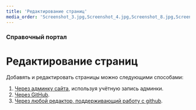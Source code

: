 ```yaml
---
title: 'Редактирование страниц'
media_order: 'Screenshot_3.jpg,Screenshot_4.jpg,Screenshot_8.jpg,Screenshot_9.jpg,Screenshot_10.jpg,Screenshot_11.jpg,Screenshot_12.jpg,create_dir.gif'
---
```


### Справочный портал

# Редактирование страниц

Добавять и редактировать страницы можно следующими способами:
1. [Через админку сайта](via-account), используя учётную запись админки.
2. [Через GitHub](via-github).
3. [Через любой редактор, поддерживающий работу с github](via-editor).


